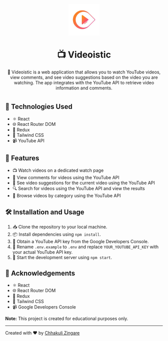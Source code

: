 <div align="center">
  <img src="./src/assets/logo.jpg" height="100" width="100" alt="logo"/>
  <h1>📺 Videoistic</h1>
  <p>👀 Videoistic is a web application that allows you to watch YouTube videos, view comments, and see video suggestions based on the video you are watching. The app integrates with the YouTube API to retrieve video information and comments.</p>
</div> 


# 


## 🚀 Technologies Used

- ⚛️ React
- 🌐 React Router DOM
- 🚀 Redux
- 🎨 Tailwind CSS
- 📹 YouTube API

## 🎉 Features

- 📺 Watch videos on a dedicated watch page
- 💬 View comments for videos using the YouTube API
- 🎥 See video suggestions for the current video using the YouTube API
- 🔍 Search for videos using the YouTube API and view the results
- 🎥 Browse videos by category using the YouTube API

## 🛠️ Installation and Usage

1. 📥 Clone the repository to your local machine.
2. 📦 Install dependencies using `npm install`.
3. 🔑 Obtain a YouTube API key from the Google Developers Console.
4. 🔧 Rename `.env.example` to `.env` and replace `YOUR_YOUTUBE_API_KEY` with your actual YouTube API key.
5. 🚀 Start the development server using `npm start`.

## 💖 Acknowledgements

- ⚛️ React
- 🌐 React Router DOM
- 🚀 Redux
- 🎨 Tailwind CSS
- 📹 Google Developers Console

**Note:** This project is created for educational purposes only.

---

Created with ❤️ by [Chhakuli Zingare](https://github.com/chhakuli123/Videoistic) 

